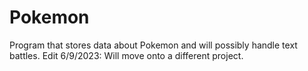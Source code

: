 # Pokemon
Program that stores data about Pokemon and will possibly handle text battles.
Edit 6/9/2023: Will move onto a different project.
